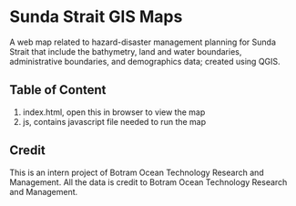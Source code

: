 # Sunda Strait GIS Maps
A web map related to hazard-disaster management planning for Sunda Strait that include the bathymetry, land and water boundaries, administrative boundaries, and demographics data; created using QGIS.
## Table of Content
1. index.html, open this in browser to view the map
2. js, contains javascript file needed to run the map

## Credit
This is an intern project of Botram Ocean Technology Research and Management. All the data is credit to Botram Ocean Technology Research and Management.
